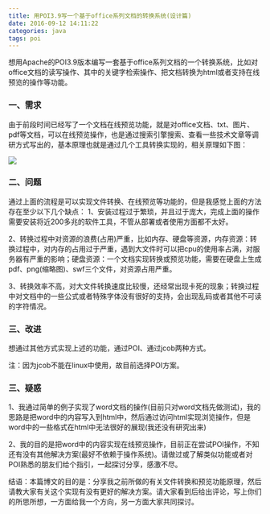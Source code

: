 ```yaml
---
title: 用POI3.9写一个基于office系列文档的转换系统(设计篇)
date: 2016-09-12 14:11:22
categories: java
tags: poi
---
```

想用Apache的POI3.9版本编写一套基于office系列文档的一个转换系统，比如对office文档的读写操作、其中的关键字检索操作、把文档转换为html或者支持在线预览的操作等功能。

### 一、需求

由于前段时间已经写了一个文档在线预览功能，就是对office文档、txt、图片、pdf等文档，可以在线预览操作，也是通过搜索引擎搜索、查看一些技术文章等调研方式写出的，基本原理也就是通过几个工具转换实现的，相关原理如下图：

![](http://soujava.com/images/poi1.png)

### 二、问题

通过上面的流程是可以实现文件转换、在线预览等功能的，但是我感觉上面的方法存在至少以下几个缺点：
1、安装过程过于繁琐，并且过于庞大，完成上面的操作需要安装将近200多兆的软件工具，不管从部署或者使用方面都不太好。

2、转换过程中对资源的浪费(占用)严重，比如内存、硬盘等资源，内存资源：转换过程中，对内存的占用过于严重，遇到大文件时可以把cpu的使用率占满，对服务器有严重的影响；硬盘资源：一个文档实现转换或预览功能，需要在硬盘上生成pdf、png(缩略图)、swf三个文件，对资源占用严重。

3、转换效率不高，对大文件转换速度比较慢，还经常出现卡死的现象；转换过程中对文档中的一些公式或者特殊字体没有很好的支持，会出现乱码或者其他不可读的字符情况。

### 三、改进

想通过其他方式实现上述的功能，通过POI、通过jcob两种方式。

注：因为jcob不能在linux中使用，故目前选择POI方案。

### 三、疑惑

1、我通过简单的例子实现了word文档的操作(目前只对word文档先做测试)，我的思路是把word中的内容写入到html中，然后通过访问html实现浏览操作，但是word中的一些格式在html中无法很好的展现(我还没有研究出来)

2、我的目的是把word中的内容实现在线预览操作，目前正在尝试POI操作，不知还有没有其他解决方案(最好不依赖于操作系统)。请做过或了解类似功能或者对POI熟悉的朋友们给个指引，一起探讨分享，感激不尽。

结语：本篇博文的目的是：分享我之前所做的有关文件转换和预览功能原理，然后请教大家有关这个实现有没有更好的解决方案。请大家看到后给出评论，写上你们的所思所想，一方面给我一个方向，另一方面大家共同探讨。


